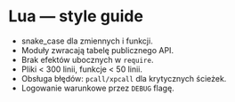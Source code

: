 # Lua — style guide
- snake_case dla zmiennych i funkcji.
- Moduły zwracają tabelę publicznego API.
- Brak efektów ubocznych w `require`.
- Pliki < 300 linii, funkcje < 50 linii.
- Obsługa błędów: `pcall/xpcall` dla krytycznych ścieżek.
- Logowanie warunkowe przez `DEBUG` flagę.

